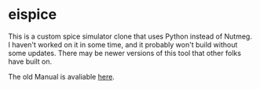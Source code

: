 # eispice

This is a custom spice simulator clone that uses Python instead of Nutmeg. I haven't worked on it in some time, and it probably won't build without some updates. There may be newer versions of this tool that other folks have built on.

The old Manual is avaliable [here](https://charleseidsness.github.io/eispice/).
